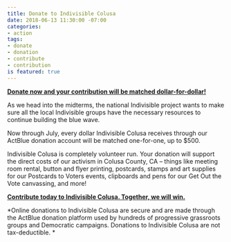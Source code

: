 ```yaml
---
title: Donate to Indivisible Colusa
date: 2018-06-13 11:30:00 -07:00
categories:
- action
tags:
- donate
- donation
- contribute
- contribution
is featured: true
---
```


[**Donate now and your contribution will be matched dollar-for-dollar!** ](https://secure.actblue.com/donate/indivisiblecol413728470#)

As we head into the midterms, the national Indivisible project wants to make sure all the local Indivisible groups have the necessary resources to continue building the blue wave. 

Now through July, every dollar Indivisible Colusa receives through our ActBlue donation account will be matched one-for-one, up to $500. 

Indivisible Colusa is completely volunteer run. Your donation will support the direct costs of our activism in Colusa County, CA – things like meeting room rental, button and flyer printing, postcards, stamps and art supplies for our Postcards to Voters events, clipboards and pens for our Get Out the Vote canvassing, and more!

[**Contribute today to Indivisible Colusa. Together, we will win.**](https://secure.actblue.com/donate/indivisiblecol413728470#)

*Online donations to Indivisible Colusa are secure and are made through the ActBlue donation platform used by hundreds of progressive grassroots groups and Democratic campaigns. Donations to Indivisible Colusa are not tax-deductible. *